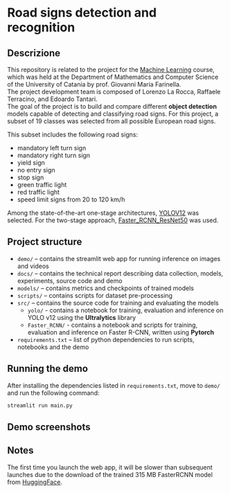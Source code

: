 # Road signs detection and recognition

## Descrizione
This repository is related to the project for the [Machine Learning](https://www.dmi.unict.it/farinella/ML/) course, which was held at the Department of Mathematics and Computer Science of the University of Catania by prof. Giovanni Maria Farinella.  
The project development team is composed of Lorenzo La Rocca, Raffaele Terracino, and Edoardo Tantari.  
The goal of the project is to build and compare different **object detection** models capable of detecting and classifying road signs. For this project, a subset of 19 classes was selected from all possible European road signs.

This subset includes the following road signs:
* mandatory left turn sign  
* mandatory right turn sign  
* yield sign  
* no entry sign  
* stop sign  
* green traffic light  
* red traffic light  
* speed limit signs from 20 to 120 km/h  

Among the state-of-the-art one-stage architectures, [YOLOV12](https://docs.ultralytics.com/models/yolo12/) was selected. For the two-stage approach, [Faster_RCNN_ResNet50](https://docs.pytorch.org/vision/main/models/generated/torchvision.models.detection.fasterrcnn_resnet50_fpn.html) was used. 

## Project structure
- `demo/` – contains the streamlit web app for running inference on images and videos
- `docs/` – contains the technical report describing data collection, models, experiments, source code and demo
- `models/` – contains metrics and checkpoints of trained models
- `scripts/` – contains scripts for dataset pre-processing
- `src/` – contains the source code for training and evaluating the models
  - `yolo/` - contains a notebook for training, evaluation and inference on YOLO v12 using the **Ultralytics** library 
  - `Faster_RCNN/` - contains a notebook and scripts for training, evaluation and inference on Faster R-CNN, written using **Pytorch**
- `requirements.txt` – list of python dependencies to run scripts, notebooks and the demo

## Running the demo
After installing the dependencies listed in `requirements.txt`, move to  `demo/` and run the following command:

```bash
streamlit run main.py
```

## Demo screenshots

## Notes
The first time you launch the web app, it will be slower than subsequent launches due to the download of the trained 315 MB FasterRCNN model from [HuggingFace](https://huggingface.co/).
